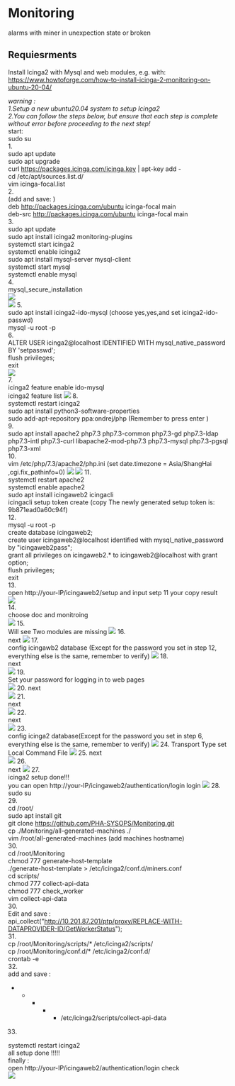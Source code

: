 # Monitoring
 alarms with miner in unexpection state or broken

## Requiesrments
Install Icinga2 with Mysql and web modules, e.g. with:
https://www.howtoforge.com/how-to-install-icinga-2-monitoring-on-ubuntu-20-04/    

_warning :  
1.Setup a new ubuntu20.04 system to setup lcinga2    
2.You can follow the steps below, but ensure that each step is complete without error before proceeding to the next step!_  
start:  
sudo su  
1.  
sudo apt update  
sudo apt upgrade  
curl https://packages.icinga.com/icinga.key | apt-key add -  
cd /etc/apt/sources.list.d/  
vim icinga-focal.list  
2.  
(add and save: )   
deb http://packages.icinga.com/ubuntu icinga-focal main  
deb-src http://packages.icinga.com/ubuntu icinga-focal main  
3.  
sudo apt update  
sudo apt install icinga2 monitoring-plugins  
systemctl start icinga2  
systemctl enable icinga2  
sudo apt install mysql-server mysql-client   
systemctl start mysql  
systemctl enable mysql  
4.  
mysql_secure_installation   
![](./image/4-1.png)  
![](./image/4-2.png)
5.  
sudo apt install icinga2-ido-mysql  (choose yes,yes,and set icinga2-ido-passwd)  
mysql -u root -p  
6.  
ALTER USER icinga2@localhost IDENTIFIED WITH mysql_native_password BY 'setpasswd';  
flush privileges;  
exit  
![](./image/6-1.png)  
7.  
icinga2 feature enable ido-mysql  
icinga2 feature list
![](./image/7-1.png)
8.  
systemctl restart icinga2  
sudo apt install python3-software-properties  
sudo add-apt-repository ppa:ondrej/php (Remember to press enter )  
9.  
sudo apt install apache2 php7.3 php7.3-common php7.3-gd php7.3-ldap php7.3-intl php7.3-curl libapache2-mod-php7.3 php7.3-mysql php7.3-pgsql php7.3-xml  
10.  
vim /etc/php/7.3/apache2/php.ini   (set date.timezone = Asia/ShangHai
,cgi.fix_pathinfo=0)
![](./image/10-1.png)
![](./image/10-2.png)
11.  
systemctl restart apache2  
systemctl enable apache2  
sudo apt install icingaweb2 icingacli  
icingacli setup token create (copy The newly generated setup token is: 9b871ead0a60c94f)  
12.  
mysql -u root -p  
create database icingaweb2;  
create user icingaweb2@localhost identified with mysql_native_password by "icingaweb2pass";  
grant all privileges on icingaweb2.* to icingaweb2@localhost with grant option;  
flush privileges;  
exit  
13.  
open http://your-IP/icingaweb2/setup and input setp 11 your copy result  
![](./image/13.png)  
14.  
choose doc and monitroing  
![](./image/14.png)
15.  
Will see Two modules are missing 
![](./image/15.png)
16.  
next
![](./image/16.png)
17.  
config icingawb2 database (Except for the password you set in step 12, everything else is the same, remember to verify)
![](./image/17.png)
18.  
next  
![](./image/18.png)
19.  
Set your password for logging in to web pages  
![](./image/19.png)
20. 
next  
![](./image/20.png)
21.  
next  
![](./image/21.png)
22.  
next  
![](./image/22.png)
23.  
config icinga2 database(Except for the password you set in step 6, everything else is the same, remember to verify)
![](./image/23.png)
24. 
Transport Type set Local Command File
![](./image/24.png)
25. 
next  
![](./image/25.png)
26.  
next
![](./image/26.png)
27.  
icinga2 setup done!!!   
you can open http://your-IP/icingaweb2/authentication/login login
![](./image/27.png)
28.  
sudo su  
29.   
cd /root/  
sudo apt install git  
git clone https://github.com/PHA-SYSOPS/Monitoring.git  
cp ./Monitoring/all-generated-machines ./  
vim /root/all-generated-machines (add machines hostname)  
30.   
cd /root/Monitoring  
chmod 777  generate-host-template  
./generate-host-template > /etc/icinga2/conf.d/miners.conf  
cd scripts/  
chmod 777 collect-api-data  
chmod 777 check_worker  
vim collect-api-data  
30.  
Edit and save :  
 api_collect("http://10.201.87.201/ptp/proxy/REPLACE-WITH-DATAPROVIDER-ID/GetWorkerStatus");    
31.  
cp /root/Monitoring/scripts/* /etc/icinga2/scripts/  
cp /root/Monitoring/conf.d/* /etc/icinga2/conf.d/  
crontab -e  
32.   
add and save :  
* * * * * /etc/icinga2/scripts/collect-api-data  
33.  
systemctl restart icinga2  
all setup done !!!!!  
finally :  
open http://your-IP/icingaweb2/authentication/login check  
![](./image/finally.png)
